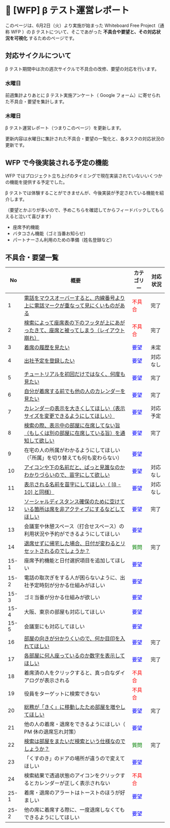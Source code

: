 # 🌳 [WFP] β テスト運営レポート



このページは、6月2日（火）より実施が始まった Whiteboard Free Project（通称 WFP ）の β テストについて、そこであがった **不具合や要望と、その対応状況を可視化** するためのページです。



## 対応サイクルについて

β テスト期間中は次の週次サイクルで不具合の改修、要望の対応を行います。

### 水曜日

前週集計よりあとに β テスト実施アンケート（ Google フォーム）に寄せられた不具合・要望を集計します。

### 木曜日

β テスト運営レポート（つまりこのページ）を更新します。

更新内容は水曜日に集計された不具合・要望の一覧化と、各タスクの対応状況の更新です。



## WFP で今後実装される予定の機能

WFP ではプロジェクト立ち上げのタイミングで現在実装されていないいくつかの機能を提供する予定でした。

β テストでは体験することができませんが、今後実装が予定されている機能を紹介します。

（要望とかぶりが多いので、予めこちらを確認してからフィードバックしてもらえると泣いて喜びます）

- 座席予約機能
- バタコさん機能（ゴミ当番お知らせ）
- パートナーさん利用のための準備（姓名登録など）



## 不具合・要望一覧

| No    | 概要                                                         | カテゴリー                              | 対応状況 |
| ----- | ------------------------------------------------------------ | --------------------------------------- | -------- |
| 1    | [電話をマウスオーバーすると、内線番号より上に電話マークが重なって見にくいものがある](https://github.com/a-kodama/WFP_beta_test/blob/master/Beata-1.md) | <span style="color: red;">不具合</span> | 完了     |
| 2    | [検索によって座席表の下のフッタが上にあがったきて、座席と被ってしまう（レイアウト崩れ）](https://github.com/a-kodama/WFP_beta_test/blob/master/Beta-2.md) | <span style="color: red;">不具合</span> | 完了     |
| 3    | [着席の履歴を見たい](https://github.com/a-kodama/WFP_beta_test/blob/master/Beta-3.md)                                           | <span style="color: blue;">要望</span>  |   未定       |
| 4    | [出社予定を登録したい](https://github.com/a-kodama/WFP_beta_test/blob/master/Beta-4.md)                                         | <span style="color: blue;">要望</span>  |   対応なし       |
| 5    | [チュートリアルを初回だけではなく、何度も見たい](https://github.com/a-kodama/WFP_beta_test/blob/master/Beta-5.md)               | <span style="color: blue;">要望</span>  | 完了         |
| 6    | [自分が着席する前でも他の人のカレンダーを見たい](https://github.com/a-kodama/WFP_beta_test/blob/master/Beta-6.md) | <span style="color: blue;">要望</span>  | 完了 |
| 7    | [カレンダーの表示を大きくしてほしい（表示サイズを変更できるようにしてほしい）](https://github.com/a-kodama/WFP_beta_test/blob/master/Beta-7.md) | <span style="color: blue;">要望</span>  | 対応予定 |
| 8    | [検索の際、表示中の部屋に在席してない旨（もしくは別の部屋に在席している旨）を通知して欲しい](https://github.com/a-kodama/WFP_beta_test/blob/master/Beta-8.md) | <span style="color: blue;">要望</span>  | 完了 |
| 9    | 在宅の人の所属がわかるようにしてほしい（「所属」を切り替えても何も変わらない） | <span style="color: blue;">要望</span>  |          |
| 10   | [アイコンや下の名前だと、ぱっと見誰なのかわかりづらいので、苗字にして欲しい](https://github.com/a-kodama/WFP_beta_test/blob/master/Beta-10.md) | <span style="color: blue;">要望</span>  | 対応なし |
| 11   | [表示される名前を苗字にしてほしい（ [β - 10] と同様）](https://github.com/a-kodama/WFP_beta_test/blob/master/Beta-11.md) | <span style="color: blue;">要望</span>  | 対応なし |
| 12   | [ソーシャルディスタンス確保のために空けている箇所は席を非アクティブにするなどしてほしい](https://github.com/a-kodama/WFP_beta_test/blob/master/Beta-12.md) | <span style="color: blue;">要望</span>  | 完了 |
| 13   | 会議室や休憩スペース（打合せスペース）の利用状況や予約ができるようにしてほしい | <span style="color: blue;">要望</span>  |          |
| 14   | [退席せずに帰宅した場合、日付が変わるとリセットされるのでしょうか？](https://github.com/a-kodama/WFP_beta_test/blob/master/Beta-14.md) | <span style="color: green;">質問</span> | 完了 |
| 15-1 | 座席予約機能と日付選択項目を追加してほしい                   | <span style="color: blue;">要望</span>  |          |
| 15-2 | 電話の取次ぎをする人が困らないように、出社予定時刻が分かる仕組みがほしい | <span style="color: blue;">要望</span>  |          |
| 15-3 | ゴミ当番が分かる仕組みが欲しい                               | <span style="color: blue;">要望</span>  |          |
| 15-4 | 大阪、東京の部屋も対応してほしい                             | <span style="color: blue;">要望</span>  |          |
| 15-5 | 会議室にも対応してほしい                                     | <span style="color: blue;">要望</span>  |          |
| 16 | [部屋の向きが分かりくいので、何か目印を入れてほしい](https://github.com/a-kodama/WFP_beta_test/blob/master/Beta-16.md) | <span style="color: blue;">要望</span>  | 完了 |
| 17 | [各部屋に何人座っているのか数字を表示してほしい](https://github.com/a-kodama/WFP_beta_test/blob/master/Beta-17.md) | <span style="color: blue;">要望</span>  | 完了 |
| 18 | 着席済の人をクリックすると、真っ白なダイアログが表示される | <span style="color: red;">不具合</span> |          |
| 19 | 役員をターゲットに検索できない                      | <span style="color: red;">不具合</span> |          |
| 20 | [総務が「きく」に移動したため部屋を増やしてほしい](https://github.com/a-kodama/WFP_beta_test/blob/master/Beta-20.md) | <span style="color: blue;">要望</span>  | 完了 |
| 21 | 他の人の着席・退席をできるようにほしい（ PM 休の退席忘れ対策）   | <span style="color: blue;">要望</span>  |          |
| 22 | [検索は部屋をまたいだ検索という仕様なのでしょうか？](https://github.com/a-kodama/WFP_beta_test/blob/master/Beta-22.md) | <span style="color: green;">質問</span> | 完了 |
| 23 | 「くすのき」のドアの場所が違うので変えてほしい               | <span style="color: blue;">要望</span>  |          |
| 24 | 検索結果で透過状態のアイコンをクリックするとカレンダーが正しく表示されない | <span style="color: red;">不具合</span> |          |
| 25-1 | 着席・退席のアラートはトーストのほうが好ましい | <span style="color: blue;">要望</span> |          |
| 25-2 | 他の席に着席する際に、一度退席しなくてもできるようにしてほしい | <span style="color: blue;">要望</span> |          |



